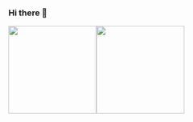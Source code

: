 ### Hi there 👋

<div dir="auto"><a href="https://github.com/phl23"><img height="175" style="max-width: 100%;" src="https://github-readme-stats-eight-cyan-30.vercel.app/api?username=phl23&show_icons=true&theme=vision-friendly-dark&hide_border=true&line_height=25&show=prs_merged_percentage" /></a><a href="https://github.com/phl23"><img height="175" src="https://github-readme-stats-eight-cyan-30.vercel.app/api/top-langs/?username=phl23&theme=vision-friendly-dark&layout=compact&count_private=true&hide_border=true&line_height=25&exclude_repo=phl23,github-readme-stats,Branson-Technik,php-gallery-weber,b2bWeber,HcaptchaWeber,nextjs-dashboard,hangman,hangman-phil&hide=html&langs_count=8" /></a></div>

<!--
**phl23/phl23** is a ✨ _special_ ✨ repository because its `README.md` (this file) appears on your GitHub profile.

Here are some ideas to get you started:

- 🔭 I’m currently working on ...
- 🌱 I’m currently learning ...
- 👯 I’m looking to collaborate on ...
- 🤔 I’m looking for help with ...
- 💬 Ask me about ...
- 📫 How to reach me: ...
- 😄 Pronouns: ...
- ⚡ Fun fact: ...
-->
